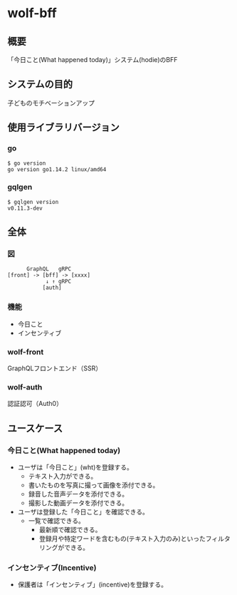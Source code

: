 # wolf-bff
## 概要
「今日こと(What happened today)」システム(hodie)のBFF

## システムの目的
子どものモチベーションアップ

## 使用ライブラリバージョン
### go
```
$ go version
go version go1.14.2 linux/amd64
```

### gqlgen
```
$ gqlgen version
v0.11.3-dev
```

## 全体
### 図
```
      GraphQL   gRPC
[front] -> [bff] -> [xxxx]
            ↓ ↑ gRPC
           [auth]
```

### 機能
- 今日こと
- インセンティブ

### wolf-front
GraphQLフロントエンド（SSR）

### wolf-auth
認証認可（Auth0）

## ユースケース
### 今日こと(What happened today)
- ユーザは「今日こと」(wht)を登録する。
  - テキスト入力ができる。
  - 書いたものを写真に撮って画像を添付できる。
  - 録音した音声データを添付できる。
  - 撮影した動画データを添付できる。
- ユーザは登録した「今日こと」を確認できる。
  - 一覧で確認できる。
    - 最新順で確認できる。
    - 登録月や特定ワードを含むもの(テキスト入力のみ)といったフィルタリングができる。

### インセンティブ(Incentive)
- 保護者は「インセンティブ」(incentive)を登録する。
